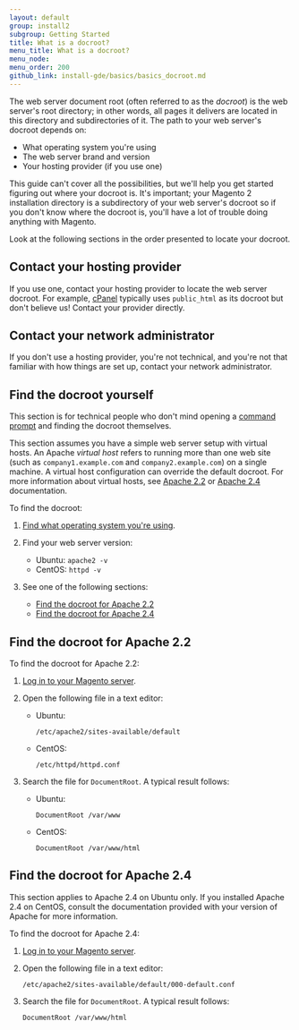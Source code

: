 ```yaml
---
layout: default
group: install2
subgroup: Getting Started
title: What is a docroot?
menu_title: What is a docroot?
menu_node: 
menu_order: 200
github_link: install-gde/basics/basics_docroot.md
---
```


The web server document root (often referred to as the *docroot*) is the web server's root directory; in other words, all pages it delivers are located in this directory and subdirectories of it. The path to your web server's docroot depends on:

*	What operating system you're using
*	The web server brand and version
*	Your hosting provider (if you use one)

This guide can't cover all the possibilities, but we'll help you get started figuring out where your docroot is. It's important; your Magento 2 installation directory is a subdirectory of your web server's docroot so if you don't know where the docroot is, you'll have a lot of trouble doing anything with Magento.

Look at the following sections in the order presented to locate your docroot.

## Contact your hosting provider
If you use one, contact your hosting provider to locate the web server docroot. For example, <a href="http://support.hostgator.com/articles/cpanel/what-is-a-document-root-folder" target="_blank">cPanel</a> typically uses `public_html` as its docroot but don't believe us! Contact your provider directly.

## Contact your network administrator
If you don't use a hosting provider, you're not technical, and you're not that familiar with how things are set up, contact your network administrator. 

## Find the docroot yourself
This section is for technical people who don't mind opening a <a href="{{ site.gdeurl21 }}install-gde/basics/basics_login.html">command prompt</a> and finding the docroot themselves.

<div class="bs-callout bs-callout-info" id="info">
  <p>This section assumes you have a simple web server setup with virtual hosts. An Apache <em>virtual host</em> refers to running more than one web site (such as <code>company1.example.com</code> and <code>company2.example.com</code>) on a single machine. A virtual host configuration can override the default docroot. For more information about virtual hosts, see <a href="http://httpd.apache.org/docs/2.2/mod/core.html#virtualhost" target="_blank">Apache 2.2</a> or <a href="http://httpd.apache.org/docs/2.4/mod/core.html#virtualhost" target="_blank">Apache 2.4</a> documentation.</p>
</div> 

To find the docroot:

1.	<a href="{{ site.gdeurl21 }}install-gde/basics/basics_os-version.html">Find what operating system you're using</a>.
2.	Find your web server version:

	*	Ubuntu: `apache2 -v`
	*	CentOS: `httpd -v`
	
3.	See one of the following sections:

	*	<a href="#basics-docroot-apache22">Find the docroot for Apache 2.2</a>
	*	<a href="#basics-docroot-apache24">Find the docroot for Apache 2.4</a>

<h2 id="basics-docroot-apache22">Find the docroot for Apache 2.2</h2>
To find the docroot for Apache 2.2:

1.	<a href="{{ site.gdeurl21 }}install-gde/basics/basics_login.html">Log in to your Magento server</a>.
2.	Open the following file in a text editor:

	*	Ubuntu:

			/etc/apache2/sites-available/default

	*	CentOS:

			/etc/httpd/httpd.conf

3.	Search the file for `DocumentRoot`. A typical result follows:

	*	Ubuntu:

			DocumentRoot /var/www

	*	CentOS:

			DocumentRoot /var/www/html


<h2 id="basics-docroot-apache24">Find the docroot for Apache 2.4</h2>
This section applies to Apache 2.4 on Ubuntu only. If you installed Apache 2.4 on CentOS, consult the documentation provided with your version of Apache for more information.

To find the docroot for Apache 2.4:

1.	<a href="{{ site.gdeurl21 }}install-gde/basics/basics_login.html">Log in to your Magento server</a>.
2.	Open the following file in a text editor:

		/etc/apache2/sites-available/default/000-default.conf

3.	Search the file for `DocumentRoot`. A typical result follows:

		DocumentRoot /var/www/html



